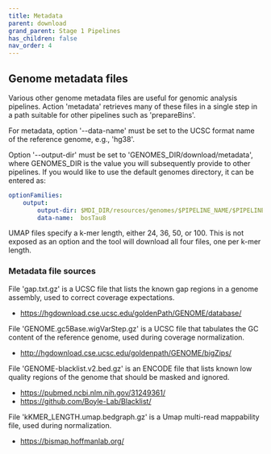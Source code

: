 ```yaml
---
title: Metadata
parent: download
grand_parent: Stage 1 Pipelines 
has_children: false
nav_order: 4
---
```


## Genome metadata files

Various other genome metadata files are useful for genomic analysis 
pipelines. Action 'metadata' retrieves many of these files in a single
step in a path suitable for other pipelines such as 'prepareBins'.

For metadata, option '--data-name' must be set to the
UCSC format name of the reference genome, e.g., 'hg38'.

Option '--output-dir' must be set to 'GENOMES_DIR/download/metadata',
where GENOMES_DIR is the value you will subsequently
provide to other pipelines. If you would like to use the default genomes 
directory, it can be entered as:

```yml
optionFamilies:
    output:
        output-dir: $MDI_DIR/resources/genomes/$PIPELINE_NAME/$PIPELINE_ACTION
        data-name:  bosTau8
```

UMAP files specify a k-mer length, either 24, 36, 50, or 100. This is not 
exposed as an option and the tool will download all four files, one per k-mer
length.

### Metadata file sources

File 'gap.txt.gz' is a UCSC file that lists the known gap
regions in a genome assembly, used to correct coverage expectations. 

- <https://hgdownload.cse.ucsc.edu/goldenPath/GENOME/database/>

File 'GENOME.gc5Base.wigVarStep.gz' is a UCSC file that
tabulates the GC content of the reference genome, used
during coverage normalization. 

- <http://hgdownload.cse.ucsc.edu/goldenpath/GENOME/bigZips/>

File 'GENOME-blacklist.v2.bed.gz' is an ENCODE file that 
lists known low quality regions of the genome that should be 
masked and ignored. 

- <https://pubmed.ncbi.nlm.nih.gov/31249361/>
- <https://github.com/Boyle-Lab/Blacklist/>

File 'kKMER_LENGTH.umap.bedgraph.gz' is a Umap multi-read
mappability file, used during normalization. 

- <https://bismap.hoffmanlab.org/>
